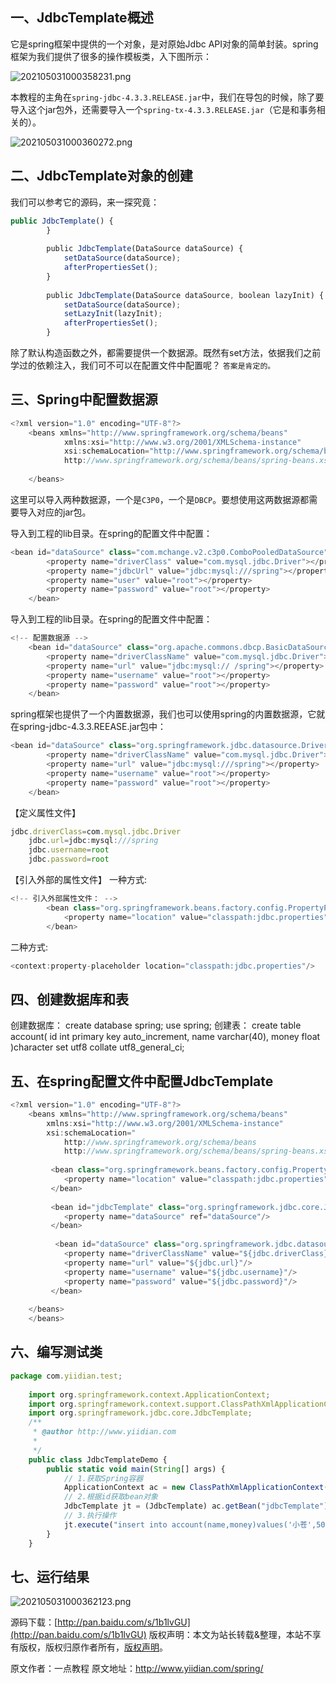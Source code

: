 


## **一、JdbcTemplate概述**

它是spring框架中提供的一个对象，是对原始Jdbc API对象的简单封装。spring框架为我们提供了很多的操作模板类，入下图所示：

![202105031000358231.png](https://gitee.com/hezhiyuan007/java-study/raw/master/images/Spring/9f81d4b6-e875-48a1-8c5f-dd2f6807f930.png)

本教程的主角在`spring-jdbc-4.3.3.RELEASE.jar`中，我们在导包的时候，除了要导入这个jar包外，还需要导入一个`spring-tx-4.3.3.RELEASE.jar`（它是和事务相关的）。

![202105031000360272.png](https://gitee.com/hezhiyuan007/java-study/raw/master/images/Spring/1e91d3cb-f5b0-4477-80b7-a81b611f4bd0.png)

## **二、JdbcTemplate对象的创建**

我们可以参考它的源码，来一探究竟：

```js 
public JdbcTemplate() {
        }
    
        public JdbcTemplate(DataSource dataSource) {
            setDataSource(dataSource);
            afterPropertiesSet();
        }
    
        public JdbcTemplate(DataSource dataSource, boolean lazyInit) {
            setDataSource(dataSource);
            setLazyInit(lazyInit);
            afterPropertiesSet();
        }
```

除了默认构造函数之外，都需要提供一个数据源。既然有set方法，依据我们之前学过的依赖注入，我们可不可以在配置文件中配置呢？
`答案是肯定的。`

## **三、Spring中配置数据源**


```js 
<?xml version="1.0" encoding="UTF-8"?>
    <beans xmlns="http://www.springframework.org/schema/beans"
            xmlns:xsi="http://www.w3.org/2001/XMLSchema-instance"
            xsi:schemaLocation="http://www.springframework.org/schema/beans 
            http://www.springframework.org/schema/beans/spring-beans.xsd">
        
    </beans>
```

这里可以导入两种数据源，一个是`C3P0`，一个是`DBCP`。要想使用这两数据源都需要导入对应的jar包。

导入到工程的lib目录。在spring的配置文件中配置：

```js 
<bean id="dataSource" class="com.mchange.v2.c3p0.ComboPooledDataSource">
        <property name="driverClass" value="com.mysql.jdbc.Driver"></property>
        <property name="jdbcUrl" value="jdbc:mysql:///spring"></property>
        <property name="user" value="root"></property>
        <property name="password" value="root"></property>
    </bean>
```

导入到工程的lib目录。在spring的配置文件中配置：

```js 
<!-- 配置数据源 -->
    <bean id="dataSource" class="org.apache.commons.dbcp.BasicDataSource">
        <property name="driverClassName" value="com.mysql.jdbc.Driver"></property>
        <property name="url" value="jdbc:mysql:// /spring"></property>
        <property name="username" value="root"></property>
        <property name="password" value="root"></property>
    </bean>
```

spring框架也提供了一个内置数据源，我们也可以使用spring的内置数据源，它就在spring-jdbc-4.3.3.REEASE.jar包中：

```js 
<bean id="dataSource" class="org.springframework.jdbc.datasource.DriverManagerDataSource">
        <property name="driverClassName" value="com.mysql.jdbc.Driver"></property>
        <property name="url" value="jdbc:mysql:///spring"></property>
        <property name="username" value="root"></property>
        <property name="password" value="root"></property>
    </bean>
```

【定义属性文件】

```js 
jdbc.driverClass=com.mysql.jdbc.Driver
    jdbc.url=jdbc:mysql:///spring
    jdbc.username=root
    jdbc.password=root
```

【引入外部的属性文件】
一种方式:


```js 
<!-- 引入外部属性文件： -->
        <bean class="org.springframework.beans.factory.config.PropertyPlaceholderConfigurer">
            <property name="location" value="classpath:jdbc.properties"/>
        </bean>
```

二种方式:


```js 
<context:property-placeholder location="classpath:jdbc.properties"/>
```

## **四、创建数据库和表**

创建数据库：
create database spring;
use spring;
创建表：
create table account(
id int primary key auto_increment,
name varchar(40),
money float
)character set utf8 collate utf8_general_ci;

## **五、在spring配置文件中配置JdbcTemplate**


```js 
<?xml version="1.0" encoding="UTF-8"?>
    <beans xmlns="http://www.springframework.org/schema/beans"
    	xmlns:xsi="http://www.w3.org/2001/XMLSchema-instance"
    	xsi:schemaLocation="
            http://www.springframework.org/schema/beans 
            http://www.springframework.org/schema/beans/spring-beans.xsd">
            
         <bean class="org.springframework.beans.factory.config.PropertyPlaceholderConfigurer">
         	<property name="location" value="classpath:jdbc.properties"/>
         </bean>   
         
         <bean id="jdbcTemplate" class="org.springframework.jdbc.core.JdbcTemplate">
         	<property name="dataSource" ref="dataSource"/>
         </bean>
            
          <bean id="dataSource" class="org.springframework.jdbc.datasource.DriverManagerDataSource">
         	<property name="driverClassName" value="${jdbc.driverClass}"/>
         	<property name="url" value="${jdbc.url}"/>
         	<property name="username" value="${jdbc.username}"/>
         	<property name="password" value="${jdbc.password}"/>
         </bean>
            
    </beans>
    </beans>
```

## **六、编写测试类**


```js 
package com.yiidian.test;
    
    import org.springframework.context.ApplicationContext;
    import org.springframework.context.support.ClassPathXmlApplicationContext;
    import org.springframework.jdbc.core.JdbcTemplate;
    /**
     * @author http://www.yiidian.com
     *
     */
    public class JdbcTemplateDemo {
    	public static void main(String[] args) {
    		// 1.获取Spring容器
    		ApplicationContext ac = new ClassPathXmlApplicationContext("applicationContext.xml");
    		// 2.根据id获取bean对象
    		JdbcTemplate jt = (JdbcTemplate) ac.getBean("jdbcTemplate");
    		// 3.执行操作
    		jt.execute("insert into account(name,money)values('小苍',500)");
    	}
    }
```

## **七、运行结果**

![202105031000362123.png](https://gitee.com/hezhiyuan007/java-study/raw/master/images/Spring/a3770208-0ca1-4233-8853-9744dd280d19.png)

源码下载：[http://pan.baidu.com/s/1b1lvGU](http://pan.baidu.com/s/1b1lvGU)
版权声明：本文为站长转载&整理，本站不享有版权，版权归原作者所有，[版权声明](https://gitee.com/hezhiyuan007/java-notes/raw/master/disclaimer.md)。




原文作者：一点教程 原文地址：http://www.yiidian.com/spring/